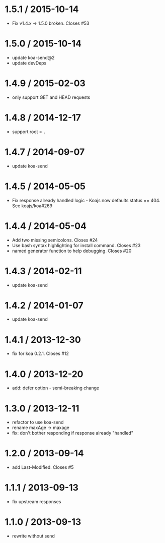 1.5.1 / 2015-10-14
==================

 * Fix v1.4.x → 1.5.0 broken. Closes #53

1.5.0 / 2015-10-14
==================

 * update koa-send@2
 * update devDeps

1.4.9 / 2015-02-03
==================

 * only support GET and HEAD requests

1.4.8 / 2014-12-17
==================

 * support root = `.`

1.4.7 / 2014-09-07
==================

 * update koa-send

1.4.5 / 2014-05-05
==================

 * Fix response already handled logic - Koajs now defaults status == 404. See  koajs/koa#269

1.4.4 / 2014-05-04
==================

 * Add two missing semicolons. Closes #24
 * Use bash syntax highlighting for install command. Closes #23
 * named generator function to help debugging. Closes #20

1.4.3 / 2014-02-11
==================

 * update koa-send

1.4.2 / 2014-01-07
==================

 * update koa-send

1.4.1 / 2013-12-30
==================

 * fix for koa 0.2.1. Closes #12

1.4.0 / 2013-12-20
==================

 * add: defer option - semi-breaking change

1.3.0 / 2013-12-11
==================

 * refactor to use koa-send
 * rename maxAge -> maxage
 * fix: don't bother responding if response already "handled"

1.2.0 / 2013-09-14
==================

 * add Last-Modified. Closes #5

1.1.1 / 2013-09-13
==================

 * fix upstream responses

1.1.0 / 2013-09-13
==================

 * rewrite without send
